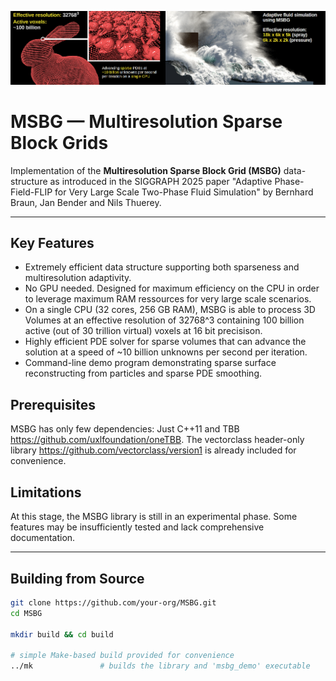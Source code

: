 <p align="left">
  <img src="images/msbg_teaser_lores.png" alt="MSBG teaser image" />
</p>

# MSBG — Multiresolution Sparse Block Grids 

Implementation of the **Multiresolution Sparse Block Grid (MSBG)** data-structure as introduced in the SIGGRAPH 2025 paper "Adaptive Phase-Field-FLIP for Very Large Scale Two-Phase Fluid
Simulation" by Bernhard Braun, Jan Bender and Nils Thuerey.

---

## Key Features

* Extremely efficient data structure supporting both sparseness and multiresolution adaptivity.  
* No GPU needed. Designed for maximum efficiency on the CPU in order to leverage maximum RAM ressources for very large scale scenarios.   
* On a single CPU (32 cores, 256 GB RAM), MSBG is able to process 3D Volumes at an effective resolution of 32768^3 containing 100 billion active (out of 30 trillion virtual) voxels at 16 bit precisison.
* Highly efficient PDE solver for sparse volumes that can advance the solution at a speed of ~10 billion unknowns per second per iteration. 
* Command-line demo program demonstrating sparse surface reconstructing from particles and sparse PDE smoothing. 

## Prerequisites

MSBG has only few dependencies: Just C++11 and TBB <https://github.com/uxlfoundation/oneTBB>. The vectorclass header-only library <https://github.com/vectorclass/version1> is
already included for convenience. 

## Limitations

At this stage, the MSBG library is still in an experimental phase. Some features may be insufficiently tested and lack comprehensive documentation.

---

## Building from Source

```bash
git clone https://github.com/your-org/MSBG.git
cd MSBG

mkdir build && cd build

# simple Make-based build provided for convenience
../mk               # builds the library and 'msbg_demo' executable

